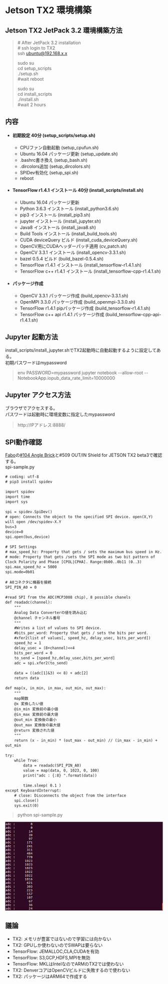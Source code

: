 # Jetson TX2 環境構築

## Jetson TX2 JetPack 3.2 環境構築方法
> \# After JetPack 3.2 installation  
> \# ssh login to TX2  
> ssh ubuntu@192.168.x.x  
> 
> sudo su  
> cd setup_scripts  
> ./setup.sh  
> \#wait reboot  
> 
> sudo su  
> cd install_scripts  
> ./install.sh  
> \#wait 2 hours  

## 内容
 * #### 初期設定 40分 (setup_scripts/setup.sh)
   * CPUファン自動起動 (setup_cpufun.sh)
   * Ubuntu 16.04 パッケージ更新 (setup_update.sh)
   * .bashrc書き換え (setup_bash.sh)
   * .dircolors追加 (setup_dircolors.sh)
   * SPIDev有効化 (setup_spi.sh)
   * reboot
 * #### TensorFlow r1.4.1 インストール 40分 (install_scripts/install.sh)
   * Ubuntu 16.04 パッケージ更新
   * Python 3.6.3 インストール (install_python3.6.sh)
   * pip3 インストール (install_pip3.sh)
   * jupyter インストール (install_jupyter.sh)
   * Java8 インストール (install_java8.sh)
   * Build Tools インストール (install_build_tools.sh)
   * CUDA deviceQuery ビルド (install_cuda_deviceQuery.sh)
   * OpenCV用にCUDAヘッダーパッチ適用 (cv_patch.sh)
   * OpenCV 3.3.1 インストール (install_opencv-3.3.1.sh)
   * bazel 0.5.4 ビルド (build_bazel-0.5.4.sh)
   * TensorFlow r1.4.1 インストール (install_tensorflow-r1.4.1.sh)
   * TensorFlow c++ r1.4.1 インストール (install_tensorflow-cpp-r1.4.1.sh)
 * #### パッケージ作成
   * OpenCV 3.3.1 パッケージ作成 (build_opencv-3.3.1.sh)
   * OpenMPI 3.3.0 パッケージ作成 (build_openmpi-3.3.0.sh)
   * TensorFlow r1.4.1 pipパッケージ作成 (build_tensorflow-r1.4.1.sh)
   * TensorFlow c++ api r1.4.1 パッケージ作成 (build_tensorflow-cpp-api-r1.4.1.sh)

## Jupyter 起動方法
install_scripts/install_jupyter.shでTX2起動時に自動起動するように設定してある。  
初期パスワードはmypassword  
> env PASSWORD=mypassword jupyter notebook --allow-root --NotebookApp.iopub_data_rate_limit=10000000

## Jupyter アクセス方法
ブラウザでアクセスする。  
パスワードは起動時に環境変数に指定したmypassword  
> http://IPアドレス:8888/

## SPI動作確認
[Fabo](http://fabo.io)の[#104 Angle Brick](http://fabo.io/104.html)と#509 OUT/IN Shield for JETSON TX2 beta3で確認する。  
spi-sample.py
```
# coding: utf-8
# pip3 install spidev

import spidev
import time
import sys

spi = spidev.SpiDev()
# open: Connects the object to the specified SPI device. open(X,Y) will open /dev/spidev-X.Y
bus=3
device=0
spi.open(bus,device)

# SPI Settings
# max_speed_hz: Property that gets / sets the maximum bus speed in Hz.
# mode: Property that gets /sets the SPI mode as two bit pattern of Clock Polarity and Phase [CPOL|CPHA]. Range:0b00..0b11 (0..3)
spi.max_speed_hz = 5000
spi.mode=0b01

# A0コネクタに機器を接続
SPI_PIN_A0 = 0

#read SPI from the ADC(MCP3008 chip), 8 possible chanels
def readadc(channel):
    """
    Analog Data Converterの値を読み込む
    @channel チャンネル番号
    """    
    #Writes a list of values to SPI device.
    #bits_per_word: Property that gets / sets the bits per word.
    #xfer2(list of values[, speed_hz, delay_usec, bits_per_word])
    speed_hz = 1
    delay_usec = (8+channel)<<4
    bits_per_word = 0
    to_send = [speed_hz,delay_usec,bits_per_word]
    adc = spi.xfer2(to_send)

    data = ((adc[1]&3) << 8) + adc[2]
    return data

def map(x, in_min, in_max, out_min, out_max):
    """
    map関数
    @x 変換したい値
    @in_min 変換前の最小値
    @in_max 変換前の最大値
    @out_min 変換後の最小
    @out_max 変換後の最大値
    @return 変換された値
    """
    return (x - in_min) * (out_max - out_min) // (in_max - in_min) + out_min

try:
    while True:
        data = readadc(SPI_PIN_A0)
        value = map(data, 0, 1023, 0, 100)
        print("adc : {:8} ".format(data))
        
        time.sleep( 0.1 )
except KeyboardInterrupt:
    # close: Disconnects the object from the interface
    spi.close()
    sys.exit(0)
```
> python spi-sample.py

![](./spi_sample_result.png)


## 議論
 * TX2: メモリが豊富ではないので学習には向かない
 * TX2: GPUしか使わないのでSWAPは要らない
 * TensorFlow: JEMALLOC,CLA,CUDAを有効
 * TensorFlow: S3,GCP,HDFS,MPIを無効
 * TensorFlow: MKLはIntelなのでARMのTX2では使わない
 * TX2: DenverコアはOpenCVビルドに失敗するので使わない
 * TX2: パッケージはARM64で作成する
